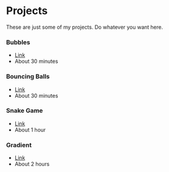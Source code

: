 # Projects
These are just some of my projects. Do whatever you want here.

### Bubbles
* [Link](https://onlineexp.github.io/javascript-projects/bubbles/)
* About 30 minutes

### Bouncing Balls
* [Link](https://onlineexp.github.io/javascript-projects/bouncingballs/)
* About 30 minutes

### Snake Game
* [Link](https://onlineexp.github.io/javascript-projects/snake/)
* About 1 hour

### Gradient
* [Link](https://onlineexp.github.io/javascript-projects/gradient/)
* About 2 hours
